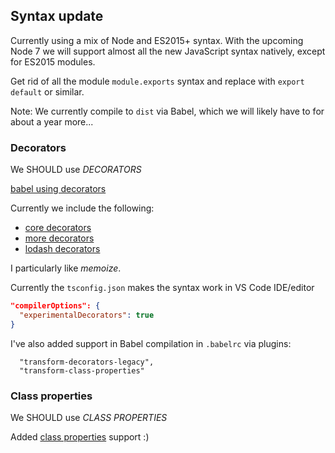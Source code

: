 ## Syntax update

Currently using a mix of Node and ES2015+ syntax.
With the upcoming Node 7 we will support almost all the new JavaScript syntax natively, except for ES2015 modules.

Get rid of all the module `module.exports` syntax and replace with `export default` or similar. 

Note: We currently compile to `dist` via Babel, which we will likely have to for about a year more... 

### Decorators
We SHOULD use *DECORATORS*

[babel using decorators](https://babeljs.io/docs/plugins/transform-decorators/)

Currently we include the following:
- [core decorators](https://www.npmjs.com/package/core-decorators) 
- [more decorators](https://www.npmjs.com/package/javascript-decorators)
- [lodash decorators](https://www.npmjs.com/package/lodash-decorators)

I particularly like *memoize*.

Currently the `tsconfig.json` makes the syntax work in VS Code IDE/editor

```json
"compilerOptions": {
  "experimentalDecorators": true
}
``` 

I've also added support in Babel compilation in `.babelrc` via plugins:

```
  "transform-decorators-legacy",
  "transform-class-properties"
 ```

### Class properties
We SHOULD use *CLASS PROPERTIES*

Added [class properties](https://babeljs.io/docs/plugins/transform-class-properties/) support :) 

